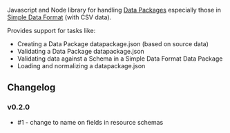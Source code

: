 Javascript and Node library for handling [Data Packages][dp] especially those
in [Simple Data Format][sdf] (with CSV data).

Provides support for tasks like:

* Creating a Data Package datapackage.json (based on source data)
* Validating a Data Package datapackage.json
* Validating data against a Schema in a Simple Data Format Data Package
* Loading and normalizing a datapackage.json

[dp]: http://data.okfn.org/standards/data-package
[sdf]: http://data.okfn.org/standards/simple-data-format

## Changelog

### v0.2.0

* #1 - change to name on fields in resource schemas


